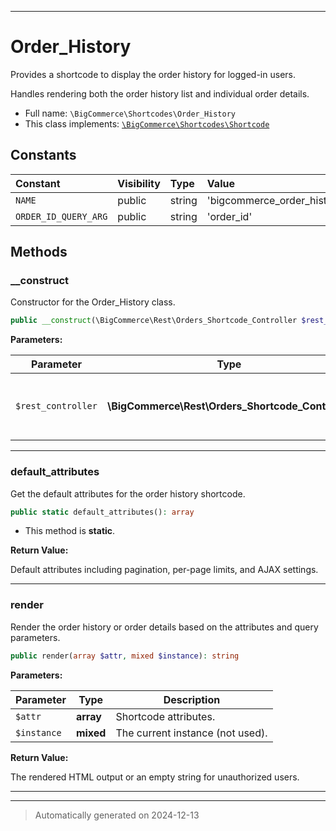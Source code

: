 ***

# Order_History

Provides a shortcode to display the order history for logged-in users.

Handles rendering both the order history list and individual order details.

* Full name: `\BigCommerce\Shortcodes\Order_History`
* This class implements:
[`\BigCommerce\Shortcodes\Shortcode`](./classes/BigCommerce/Shortcodes/Shortcode.md)


## Constants

| Constant | Visibility | Type | Value |
|:---------|:-----------|:-----|:------|
|`NAME`|public|string|&#039;bigcommerce_order_history&#039;|
|`ORDER_ID_QUERY_ARG`|public|string|&#039;order_id&#039;|


## Methods


### __construct

Constructor for the Order_History class.

```php
public __construct(\BigCommerce\Rest\Orders_Shortcode_Controller $rest_controller): mixed
```








**Parameters:**

| Parameter | Type | Description |
|-----------|------|-------------|
| `$rest_controller` | **\BigCommerce\Rest\Orders_Shortcode_Controller** | The REST controller used for AJAX requests. |





***

### default_attributes

Get the default attributes for the order history shortcode.

```php
public static default_attributes(): array
```



* This method is **static**.





**Return Value:**

Default attributes including pagination, per-page limits, and AJAX settings.




***

### render

Render the order history or order details based on the attributes and query parameters.

```php
public render(array $attr, mixed $instance): string
```








**Parameters:**

| Parameter | Type | Description |
|-----------|------|-------------|
| `$attr` | **array** | Shortcode attributes. |
| `$instance` | **mixed** | The current instance (not used). |


**Return Value:**

The rendered HTML output or an empty string for unauthorized users.




***


***
> Automatically generated on 2024-12-13
